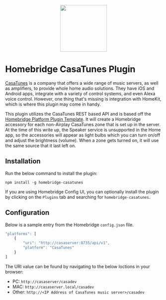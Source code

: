
<p align="center">

<img src="https://uploads-ssl.webflow.com/5995af6e456ddb0001a911be/59a317f3b4ef790001d6e364_ct-circle-logo-p-500.png" width="150">

</p>


# Homebridge CasaTunes Plugin

<a href="https://www.casatunes.com/">CasaTunes</a> is a company that offers a wide range of music servers, as well as amplifiers, to provide whole home audio solutions. They have iOS and Android apps, integrate with a variety of control systems, and even Alexa voice control. However, one thing that's missing is integration with HomeKit, which is where this plugin may come in handy.

This plugin utilizes the CasaTunes REST based API and is based off the <a href="https://github.com/homebridge/homebridge-plugin-template">Homebridge Platform Plugin Template</a>. It will create a Homebridge accessory for each non-Airplay CasaTunes zone that is set up in the server. At the time of this write up, the Speaker service is unsupported in the Home app, so the accessories will appear as light bulbs which you can turn on/off and adjust the brightness (volume). When a zone gets turned on, it will use the same source that it last left on.

## Installation

Run the below command to install the plugin:

```
npm install -g homebridge-casatunes
```

If you are using Homebridge Config UI, you can optionally install the plugin by clicking on the `Plugins` tab and searching for `homebridge-casatunes`.

## Configuration

Below is a sample entry from the Homebridge `config.json` file.

```js
"platforms": [
    {
        "uri": "http://casaserver:8735/api/v1",
        "platform": "CasaTunes"
    }
]
```

The URI value can be found by navigating to the below loctions in your browser:

* PC: `http://casaserver/casadev`
* MAC: `http://casaserver.local/casadev`
* Other: `http://<IP Address of CasaTunes music server>/casadev`
